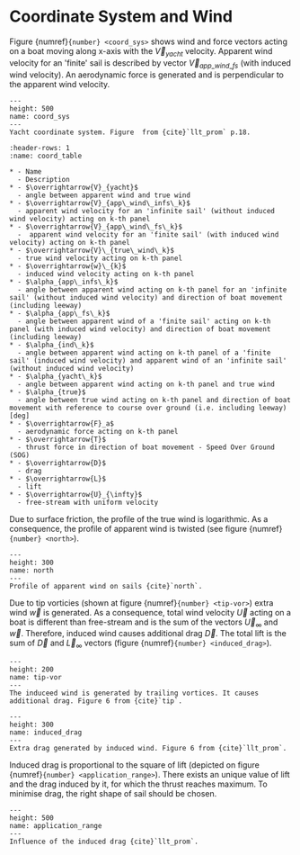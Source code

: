 # Coordinate System and Wind

Figure {numref}`{number} <coord_sys>` shows wind and force vectors acting on a boat moving along x-axis with the $\overrightarrow{V}_{yacht}$ velocity. Apparent wind velocity for an 'finite' sail is described by vector $\overrightarrow{V}_{app\_wind\_fs}$ (with induced wind velocity).
An aerodynamic force is generated and is perpendicular to the apparent wind velocity.

```{figure} ../../figures/coord_sys.png
---
height: 500
name: coord_sys
---
Yacht coordinate system. Figure  from {cite}`llt_prom` p.18.
```

```{list-table} Nomenclature
:header-rows: 1
:name: coord_table

* - Name
  - Description
* - $\overrightarrow{V}_{yacht}$
  - angle between apparent wind and true wind       
* - $\overrightarrow{V}_{app\_wind\_infs\_k}$
  - apparent wind velocity for an 'infinite sail' (without induced wind velocity) acting on k-th panel
* - $\overrightarrow{V}_{app\_wind\_fs\_k}$
  -  apparent wind velocity for an 'finite sail' (with induced wind velocity) acting on k-th panel
* - $\overrightarrow{V}\_{true\_wind\_k}$
  - true wind velocity acting on k-th panel
* - $\overrightarrow{w}\_{k}$
  - induced wind velocity acting on k-th panel
* - $\alpha_{app\_infs\_k}$
  - angle between apparent wind acting on k-th panel for an 'infinite sail' (without induced wind velocity) and direction of boat movement (including leeway)
* - $\alpha_{app\_fs\_k}$
  - angle between apparent wind of a 'finite sail' acting on k-th panel (with induced wind velocity) and direction of boat movement (including leeway) 
* - $\alpha_{ind\_k}$
  - angle between apparent wind acting on k-th panel of a 'finite sail' (induced wind velocity) and apparent wind of an 'infinite sail' (without induced wind velocity)
* - $\alpha_{yacht\_k}$
  - angle between apparent wind acting on k-th panel and true wind
* - $\alpha_{true}$
  - angle between true wind acting on k-th panel and direction of boat movement with reference to course over ground (i.e. including leeway) [deg]
* - $\overrightarrow{F}_a$
  - aerodynamic force acting on k-th panel
* - $\overrightarrow{T}$
  - thrust force in direction of boat movement - Speed Over Ground (SOG)
* - $\overrightarrow{D}$
  - drag
* - $\overrightarrow{L}$
  - lift
* - $\overrightarrow{U}_{\infty}$
  - free-stream with uniform velocity
```

Due to surface friction, the profile of the true wind is logarithmic.
As a consequence, the profile of apparent wind is twisted (see figure {numref}`{number} <north>`).

```{figure} ../../figures/North-Sail-Understanding-Twised_wind.png
---
height: 300
name: north
---
Profile of apparent wind on sails {cite}`north`.
```

Due to tip vorticies (shown at figure {numref}`{number} <tip-vor>`)
extra wind $\overrightarrow{w}$ is generated.
As a consequence, total wind velocity $\overrightarrow{U}$ acting on a boat is different than free-stream and is the sum of the vectors $\overrightarrow{U}_{\infty}$ and $\overrightarrow{w}$.
Therefore, induced wind causes additional drag $\overrightarrow{D}$.
The total lift is the sum of $\overrightarrow{D}$ and $\overrightarrow{L}_{\infty}$ vectors (figure {numref}`{number} <induced_drag>`).

```{figure} ../../figures/Tip-vortices.png
---
height: 200
name: tip-vor
---
The induceed wind is generated by trailing vortices. It causes additional drag. Figure 6 from {cite}`tip`.
```

```{figure} ../../figures/induced_drag.png
---
height: 300
name: induced_drag
---
Extra drag generated by induced wind. Figure 6 from {cite}`llt_prom`.
```

Induced drag is proportional to the square of lift (depicted on figure {numref}`{number} <application_range>`).
There exists an unique value of lift and the drag induced by it, for which the thrust reaches maximum.
To minimise drag, the right shape of sail should be chosen.

```{figure} ../../figures/application_range.svg
---
height: 500
name: application_range
---
Influence of the induced drag {cite}`llt_prom`.
```
